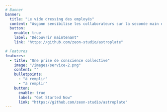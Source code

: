 ```yaml
---
# Banner
banner:
  title: "Le vide dressing des employés"
  content: "Asgann sensibilise les collaborateurs sur la seconde main du dressing en introduisant l'économie circulaire des vêtements directement en entreprise."
  button:
    enable: true
    label: "Découvrir maintenant"
    link: "https://github.com/zeon-studio/astroplate"

# Features
features:
  - title: "Une prise de conscience collective"
    image: "/images/service-2.png"
    content: ""
    bulletpoints:
      - "à remplir"
      - "à remplir"
    button:
      enable: true
      label: "Get Started Now"
      link: "https://github.com/zeon-studio/astroplate"
---
```

